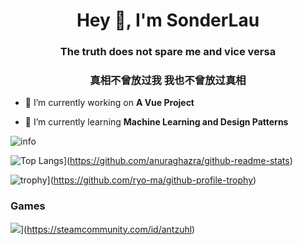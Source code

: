 <h1 align="center">Hey 👋, I'm SonderLau</h1>
<h3 align="center">The truth does not spare me and vice versa</h3>
<h3 align="center">真相不曾放过我 我也不曾放过真相</h3>

- 🔭 I’m currently working on **A Vue Project**

- 🌱 I’m currently learning **Machine Learning and Design Patterns**


![info](https://github-readme-stats.vercel.app/api?username=SonderLau&show_icons=true&count_private=true&hide=prs&theme=onedark)

![Top Langs](https://github-readme-stats.vercel.app/api/top-langs/?username=sonderlau)](https://github.com/anuraghazra/github-readme-stats)

![trophy](https://github-profile-trophy.vercel.app/?username=sonderlau)](https://github.com/ryo-ma/github-profile-trophy)

### Games

![](https://img.shields.io/badge/Steam-171a21?style=flat-square&logo=steam&logoColor=ffffff)](https://steamcommunity.com/id/antzuhl)

